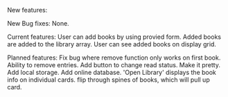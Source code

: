 New features:


New Bug fixes:
None.

Current features:
User can add books by using provied form.
Added books are added to the library array.
User can see added books on display grid.

Planned features:
Fix bug where remove function only works on first book.
Ability to remove entries.
Add button to change read status.
Make it pretty.
Add local storage.
Add online database.
'Open Library' displays the book info on individual cards.
flip through spines of books, which will pull up card.